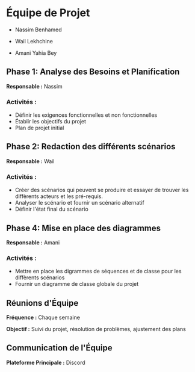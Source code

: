 # Équipe de Projet
- Nassim Benhamed

- Wail Lekhchine

- Amani Yahia Bey
## Phase 1: Analyse des Besoins et Planification
**Responsable :**  Nassim 
### Activités :
- Définir les exigences fonctionnelles et non fonctionnelles
- Établir les objectifs du projet
- Plan de projet initial
## Phase 2: Redaction des différents scénarios
**Responsable :** Wail
### Activités :
- Créer des scénarios qui peuvent se produire et essayer de trouver les diffèrents acteurs et les pré-requis.
- Analyser le scénario et fournir un scénario alternatif 
- Définir l'état final du scénario
## Phase 4: Mise en place des diagrammes
**Responsable :** Amani
### Activités :
- Mettre en place les digrammes de séquences et de classe pour les diffèrents scénarios
- Fournir un diagramme de classe globale du projet 
## Réunions d'Équipe
**Fréquence :** Chaque semaine

**Objectif :** Suivi du projet, résolution de problèmes, ajustement des plans
## Communication de l'Équipe
**Plateforme Principale :** Discord

 
